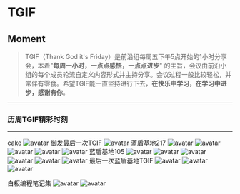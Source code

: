
# TGIF

## Moment 

>TGIF（Thank God it's Friday）是前沿组每周五下午5点开始的1小时分享会，本着"**每周一小时，一点点感悟，一点点进步**" 的主旨，会议由前沿小组的每个成员轮流自定义内容形式并主持分享。会议过程一般比较轻松，并常伴有零食。希望TGIF能一直坚持进行下去，**在快乐中学习，在学习中进步，感谢有你**。


--------

### 历周TGIF精彩时刻   

*****
cake
![avatar](IMG_7789.JPG)
御发最后一次TGIF
![avatar](IMG_6561.JPG)
蓝盾基地217
![avatar](IMG_6756.JPG)
![avatar](IMG_6757.JPG)
![avatar](IMG_6759.JPG)
![avatar](IMG_6760.JPG)
![avatar](IMG_6763.JPG)
蓝盾基地105
![avatar](IMG_7791.JPG)
![avatar](IMG_7793.JPG)
![avatar](IMG_7794.JPG)
![avatar](IMG_7795.JPG)
![avatar](IMG_7797.JPG)
![avatar](IMG_7798.JPG)
最后一次蓝盾基地TGIF
![avatar](IMG_7812.JPG)
![avatar](IMG_7839.JPG)
![avatar](IMG_7840.JPG)

白板编程笔记集
![avatar](IMG_7895.JPG)
![avatar](IMG_7896.JPG)



